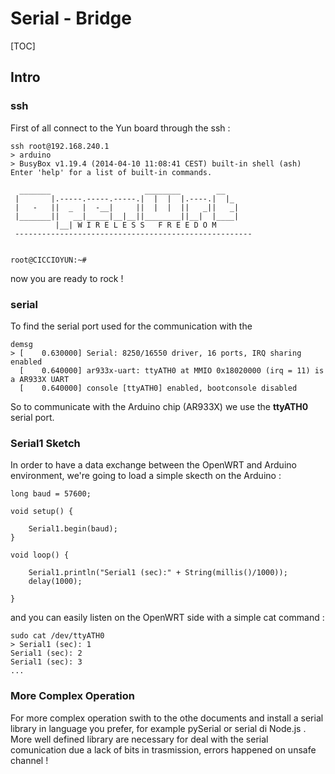 Serial - Bridge 
===============
[TOC]

## Intro 


### ssh
First of all connect to the Yun board through the ssh : 

    ssh root@192.168.240.1
    > arduino 
    > BusyBox v1.19.4 (2014-04-10 11:08:41 CEST) built-in shell (ash)
    Enter 'help' for a list of built-in commands.
    
      _______                     ________        __
     |       |.-----.-----.-----.|  |  |  |.----.|  |_
     |   -   ||  _  |  -__|     ||  |  |  ||   _||   _|
     |_______||   __|_____|__|__||________||__|  |____|
              |__| W I R E L E S S   F R E E D O M
     -----------------------------------------------------
    
    
    root@CICCIOYUN:~# 
    
now you are ready to rock ! 

### serial 
To find the serial port used for the communication with the 

    demsg 
    > [    0.630000] Serial: 8250/16550 driver, 16 ports, IRQ sharing enabled
      [    0.640000] ar933x-uart: ttyATH0 at MMIO 0x18020000 (irq = 11) is a AR933X UART
      [    0.640000] console [ttyATH0] enabled, bootconsole disabled
      
So to communicate with the Arduino chip (AR933X) we use the **ttyATH0** serial port. 
  
### Serial1 Sketch 
In order to have a data exchange between the OpenWRT and Arduino environment, we're going to load a simple skecth on the Arduino : 

    long baud = 57600;

    void setup() {
  
        Serial1.begin(baud);
    }

    void loop() {
  
        Serial1.println("Serial1 (sec):" + String(millis()/1000));
        delay(1000);
    
    }
    
and you can easily listen on the OpenWRT side with a simple cat command : 

    sudo cat /dev/ttyATH0
    > Serial1 (sec): 1
    Serial1 (sec): 2
    Serial1 (sec): 3
    ... 

### More Complex Operation 
For more complex operation swith to the othe documents and install a serial library in language you prefer, for example pySerial or serial di Node.js . More well defined library are necessary for deal with the serial comunication due a lack of bits in trasmission, errors happened on unsafe channel ! 
